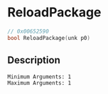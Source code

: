 # ReloadPackage
```c
// 0x00652590
bool ReloadPackage(unk p0)
```
## Description
```
Minimum Arguments: 1
Maximum Arguments: 1
```
